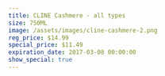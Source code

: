 ```yaml
---
title: CLINE Cashmere - all types
size: 750ML
image: /assets/images/cline-cashmere-2.png
reg_price: $14.99
special_price: $11.49
expiration_date: 2017-03-08 00:00:00
show_special: true
---
```



